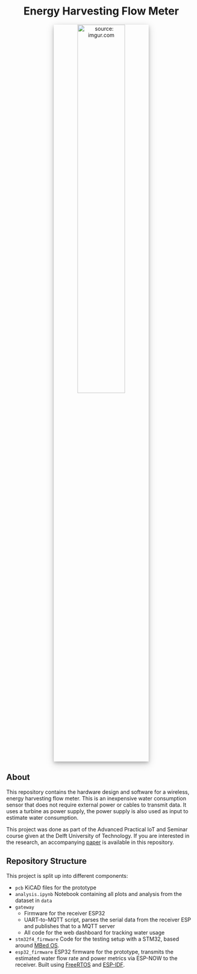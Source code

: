 <div align="center">
  <h1>Energy Harvesting Flow Meter</h1>

  <img style="box-shadow: 0 4px 8px 0 rgba(0, 0, 0, 0.2), 0 6px 20px 0 rgba(0, 0, 0, 0.19);" src="https://i.imgur.com/pGg8577.png" title="source: imgur.com" width="50%"/>
</div>



## About

This repository contains the hardware design and software for a wireless, energy harvesting flow meter. This is an inexpensive water consumption sensor that does not require external power or cables to transmit data. It uses a turbine as power supply, the power supply is also used as input to estimate water consumption.

This project was done as part of the Advanced Practical IoT and Seminar course given at the Delft University of Technology. If you are interested in the research, an accompanying [paper](paper.pdf) is available in this repository.

## Repository Structure

This project is split up into different components:

- `pcb`
    KiCAD files for the prototype
- `analysis.ipynb`
    Notebook containing all plots and analysis from the dataset in `data`
- `gateway`
  - Firmware for the receiver ESP32
  - UART-to-MQTT script, parses the serial data from the receiver ESP and publishes that to a MQTT server
  - All code for the web dashboard for tracking water usage
- `stm32f4_firmware`
  Code for the testing setup with a STM32, based around [MBed OS](https://os.mbed.com/mbed-os/).
- `esp32_firmware`
  ESP32 firmware for the prototype, transmits the estimated water flow rate and power metrics via ESP-NOW to the receiver. Built using [FreeRTOS](https://www.freertos.org/) and [ESP-IDF](https://docs.espressif.com/projects/esp-idf/en/latest/esp32/index.html).
